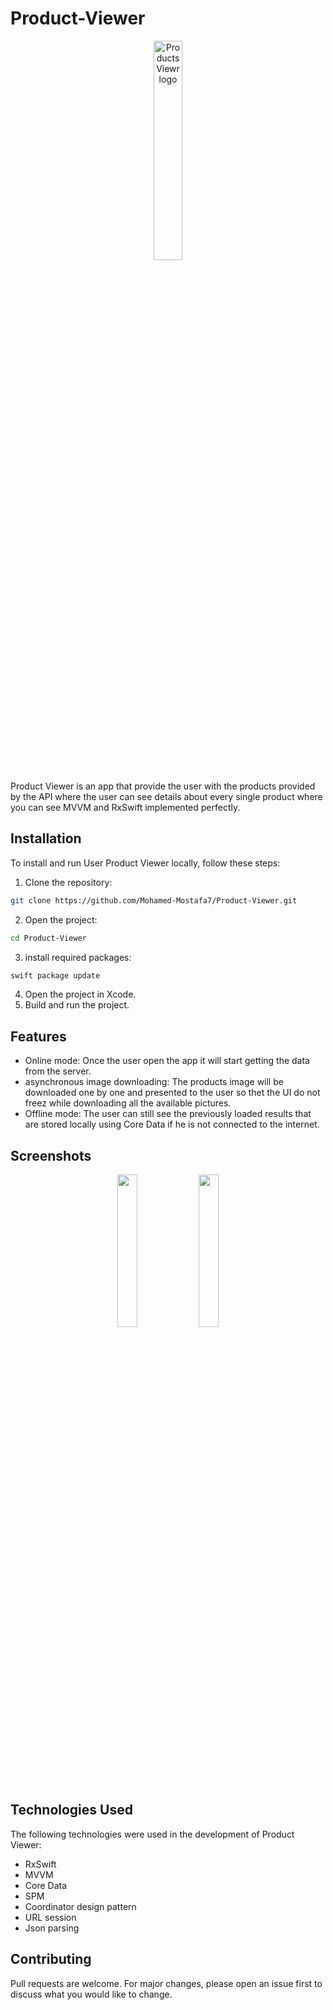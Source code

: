 # Product-Viewer

<p align="center">
  <img src="https://cdn2.iconfinder.com/data/icons/virus-coronavirus-1/64/virus_sanitizer_personal_care_products-1024.png" alt="Products Viewr logo" width="30%">
</p>

  Product Viewer is an app that provide the user with the products provided by the API where the user can see details about every single product where you can see MVVM and RxSwift implemented perfectly.

## Installation

To install and run User Product Viewer locally, follow these steps:

1. Clone the repository:
```bash
git clone https://github.com/Mohamed-Mostafa7/Product-Viewer.git
```
2. Open the project:
```bash
cd Product-Viewer
```
3. install required packages:
```bash
swift package update
```
4. Open the project in Xcode.
5. Build and run the project.

## Features

- Online mode: Once the user open the app it will start getting the data from the server.
- asynchronous image downloading: The products image will be downloaded one by one and presented to the user so thet the UI do not freez while downloading all the available pictures.
- Offline mode: The user can still see the previously loaded results that are stored locally using Core Data if he is not connected to the internet.

## Screenshots
<p align="Center">
  <img src="https://github.com/Mohamed-Mostafa7/Product-Viewer/assets/55007694/96aa0b1b-4233-4b38-b2c0-d0dc8fd88387" width="25%">
  <img src="https://github-production-user-asset-6210df.s3.amazonaws.com/55007694/252982081-8f66d2f5-b32f-4828-b1c7-6af54bd2a309.png" width="25%"> 
</p>

## Technologies Used

The following technologies were used in the development of Product Viewer:
- RxSwift
- MVVM
- Core Data
- SPM
- Coordinator design pattern
- URL session
- Json parsing

## Contributing

Pull requests are welcome. For major changes, please open an issue first
to discuss what you would like to change.

